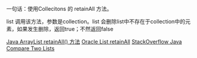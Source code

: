一句话：使用Collecitons 的 retainAll 方法。

list 调用该方法，参数是collection。list 会删除list中不存在于collection中的元素，如果发生删除，返回true；不然返回false

[Java ArrayList retainAll() 方法](https://www.runoob.com/java/java-arraylist-retainall.html)
[Oracle List retainAll](https://docs.oracle.com/javase/8/docs/api/java/util/List.html#retainAll-java.util.Collection-)
[StackOverflow Java Compare Two Lists](https://stackoverflow.com/questions/2762093/java-compare-two-lists)
